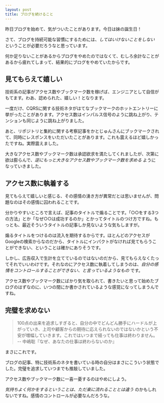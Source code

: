 ```yaml
---
layout: post
title: ブログを続けること
---
```


昨日ブログを始めて、気がついたことがあります。今日は妹の誕生日！

さて、ブログを持続可能な習慣にするためには、*してはいけないことをしない* ということが必要だろうなと思っています。

何か足りないことがあるからブログをやめたのではなくて、むしろ余計なことがあるから疲れてしまって、結果的にブログをやめていたからです。


見てもらえて嬉しい
----

技術系の記事がアクセス数やブックマーク数を稼げば、エンジニアとして自信がもてます。わあ、認められた、嬉しい！となります。

一度だけ、CQRSに関する技術ネタがはてなブックマークのホットエントリーに挙がったことがあります。アクセス数はインパルス信号のように跳ね上がり、テンションも同じように跳ね上がりました。

あと、リポジトリと集約に関する考察記事をかとじゅんさんにブックマークされて、同時にレスポンスをいただいたことがあります。これも震えるほど嬉しかったですね。実際震えました。

大きなアクセス数やブックマーク数は承認欲求を満たしてくれましたが、次第に欲は膨らんで、*逆にもっと大きなアクセス数やブックマーク数を求める* ようになっていきました。

アクセス数に執着する
----

見てもらえて嬉しいと感じる、その感情の湧き方が異常だとは思いませんが、問題なのはその感情に囚われることです。

分かりやすいところで言えば、記事のタイトルで煽ることです。「○○をする3つの方法」とか「なぜ○○は成功するのか」とかってタイトルのつけ方ですね。もっとも、最近そういうタイトルの記事しか見ないような気もしますが。

煽るタイトルをつけるのは流入を期待するからです。ほとんどのアクセスがGoogleの検索からなのだから、タイトルにインパクトがなければ見てもらうことができない、ということは確かにありそうです。

しかし、広告収入で生計を立てているのではないのだから、見てもらえなくたってそれでいいわけです。それなのにアクセス数に執着してしまうのは、*自分の感情をコントロールすることができない、と言っているようなもの* です。

アクセス数やブックマーク数にばかり気を取られて、書きたいと思って始めたブログのはずなのに、いつの間にか書かされているような感覚になってしまうんですね。

完璧を求めない
----

> 100点の出来を追求しすぎると、自分の中でどんどん勝手にハードルが上がっていき、上司や顧客からの期待に応えられないのではないかという不安が増幅していきます。これではいつまで経っても仕事は終わりません。  
-- 中嶋聡『なぜ、あなたの仕事は終わらないのか』

まさにこれです。

ブログの記事、特に技術系のネタを書いている時の自分はまさにこういう状態でした。完璧を追求していつまでも推敲していました。

アクセス数やブックマーク数に一喜一憂するのはやめにしよう。

*気持ちよく何かをするということは、ただ楽に流れることとは違う* のかもしれないですね。感情のコントロールが必要なんだろうな。
